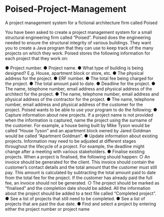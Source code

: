 # Poised-Project-Management
A project management system for a fictional architecture firm called Poised

You have been asked to create a project management system for a small structural
engineering firm called “Poised”. Poised does the engineering needed to ensure
the structural integrity of various buildings. They want you to create a Java
program that they can use to keep track of the many projects on which they work.
Poised stores the following information for each project that they work on:

● Project number.
● Project name.
● What type of building is being designed? E.g. House, apartment block or
store, etc.
● The physical address for the project.
● ERF number.
● The total fee being charged for the project.
● The total amount paid to date.
● Deadline for the project.
● The name, telephone number, email address and physical address of the
architect for the project.
● The name, telephone number, email address and physical address of the
contractor for the project.
● The name, telephone number, email address and physical address of the
customer for the project.
Poised wants to be able to use your program to do the following:
● Capture information about new projects. If a project name is not provided
when the information is captured, name the project using the surname of
the customer. For example, a house being built by Mike Tyson would be
called “House Tyson” and an apartment block owned by Jared Goldman
would be called “Apartment Goldman”.
● Update information about existing projects. Information may need to be
adjusted at different stages throughout the lifecycle of a project. For
example, the deadline might change after a meeting with various
stakeholders.
● Finalise existing projects. When a project is finalised, the following should
happen:
  ○ An invoice should be generated for the client. This invoice should
  contain the customer’s contact details and the total amount that the
  customer must still pay. This amount is calculated by subtracting the
  total amount paid to date from the total fee for the project. If the
  customer has already paid the full fee, an invoice should not be
  generated.
  ○ The project should be marked as “finalised” and the completion date
  should be added. All the information about the project should be
  added to a text file called “Completed project”.
● See a list of projects that still need to be completed.
● See a list of projects that are past the due date.
● Find and select a project by entering either the project number or project
name
